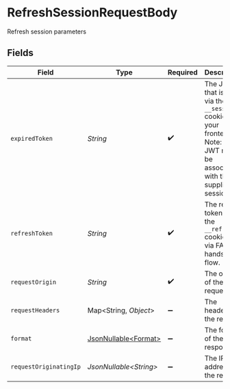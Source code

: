 # RefreshSessionRequestBody

Refresh session parameters


## Fields

| Field                                                                                                                               | Type                                                                                                                                | Required                                                                                                                            | Description                                                                                                                         |
| ----------------------------------------------------------------------------------------------------------------------------------- | ----------------------------------------------------------------------------------------------------------------------------------- | ----------------------------------------------------------------------------------------------------------------------------------- | ----------------------------------------------------------------------------------------------------------------------------------- |
| `expiredToken`                                                                                                                      | *String*                                                                                                                            | :heavy_check_mark:                                                                                                                  | The JWT that is sent via the `__session` cookie from your frontend.<br/>Note: this JWT must be associated with the supplied session ID. |
| `refreshToken`                                                                                                                      | *String*                                                                                                                            | :heavy_check_mark:                                                                                                                  | The refresh token from the `__refresh` cookie set via FAPI's handshake flow.                                                        |
| `requestOrigin`                                                                                                                     | *String*                                                                                                                            | :heavy_check_mark:                                                                                                                  | The origin of the request.                                                                                                          |
| `requestHeaders`                                                                                                                    | Map\<String, *Object*>                                                                                                              | :heavy_minus_sign:                                                                                                                  | The headers of the request.                                                                                                         |
| `format`                                                                                                                            | [JsonNullable\<Format>](../../models/operations/Format.md)                                                                          | :heavy_minus_sign:                                                                                                                  | The format of the response.                                                                                                         |
| `requestOriginatingIp`                                                                                                              | *JsonNullable\<String>*                                                                                                             | :heavy_minus_sign:                                                                                                                  | The IP address of the request.                                                                                                      |